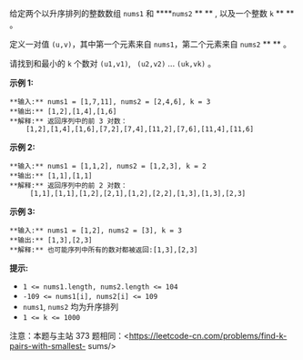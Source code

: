 给定两个以升序排列的整数数组 `nums1` 和 ****`nums2` ** ** , 以及一个整数 `k` ** ** 。

定义一对值 `(u,v)`，其中第一个元素来自 `nums1`，第二个元素来自 `nums2` ** ** 。

请找到和最小的 `k` 个数对 `(u1,v1)`, ` (u2,v2)`  ...  `(uk,vk)` 。



**示例 1:**

    
    
    **输入:** nums1 = [1,7,11], nums2 = [2,4,6], k = 3
    **输出:** [1,2],[1,4],[1,6]
    **解释:** 返回序列中的前 3 对数：
        [1,2],[1,4],[1,6],[7,2],[7,4],[11,2],[7,6],[11,4],[11,6]
    

**示例 2:**

    
    
    **输入:** nums1 = [1,1,2], nums2 = [1,2,3], k = 2
    **输出:** [1,1],[1,1]
    **解释:** 返回序列中的前 2 对数：
         [1,1],[1,1],[1,2],[2,1],[1,2],[2,2],[1,3],[1,3],[2,3]
    

**示例 3:**

    
    
    **输入:** nums1 = [1,2], nums2 = [3], k = 3 
    **输出:** [1,3],[2,3]
    **解释:** 也可能序列中所有的数对都被返回:[1,3],[2,3]
    



**提示:**

  * `1 <= nums1.length, nums2.length <= 104`
  * `-109 <= nums1[i], nums2[i] <= 109`
  * `nums1`, `nums2` 均为升序排列
  * `1 <= k <= 1000`



注意：本题与主站 373 题相同：<https://leetcode-cn.com/problems/find-k-pairs-with-smallest-
sums/>

